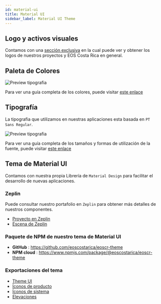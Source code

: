 ```yaml
---
id: material-ui
title: Material UI
sidebar_label: Material UI Theme
---
```


## Logo y activos visuales

Contamos con una [sección exclusiva](https://guias.eoscostarica.io/docs/recursos-visuales) en la cual puede ver y obtener los logos de nuestros proyectos y EOS Costa Rica en general.

## Paleta de Colores

![Preview tipografia](https://raw.githubusercontent.com/eoscostarica/guias.eoscostarica.io/master/website/static/img/OSS_screnshots/preview_color_scheme.PNG)

Para ver una guía completa de los colores, puede visitar [este enlace](https://github.com/eoscostarica/eoscr-mui-library/blob/master/exports/Color_Scheme.pdf)

## Tipografía

La tipografia que utilizamos en nuestras aplicaciones esta basada en `PT Sans Regular`. 

![Preview tipografia](https://raw.githubusercontent.com/eoscostarica/guias.eoscostarica.io/master/website/static/img/OSS_screnshots/preview_typography_scale.PNG)

Para ver una guía completa de los tamaños y formas de utilización de la fuente, puede visitar [este enlace](https://github.com/eoscostarica/eoscr-mui-library/blob/master/exports/Typography_Scale.pdf) 

## Tema de Material UI

Contamos con nuestra propia Librería de `Material Design` para facilitar el desarrollo de nuevas aplicaciones.

### Zeplin

Puede consultar nuestro portafolio en `Zeplin` para obtener más detalles de nuestros componentes.

- [Proyecto en Zeplin](https://zpl.io/brZKD4L)
- [Escena de Zeplin](https://scene.zeplin.io/project/5ea8f7f46cfde425751bc5ec)

### Paquete de NPM de nuestro tema de Material UI

- **GitHub** : https://github.com/eoscostarica/eoscr-theme
- **NPM cloud** : https://www.npmjs.com/package/@eoscostarica/eoscr-theme

### Exportaciones del tema
- [Theme UI](https://github.com/eoscostarica/eoscr-mui-library/blob/master/exports/Theme_UI.pdf)
- [Íconos de producto](https://github.com/eoscostarica/eoscr-mui-library/blob/master/exports/System_Icons.pdf)
- [Íconos de sistema](https://github.com/eoscostarica/eoscr-mui-library/blob/master/exports/Color_Scheme.pdf)
- [Elevaciones](https://github.com/eoscostarica/eoscr-mui-library/blob/master/exports/Elevation.pdf)
